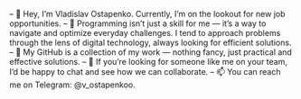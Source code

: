 – 👋 Hey, I’m Vladislav Ostapenko. Currently, I’m on the lookout for new job opportunities.
– 👀 Programming isn’t just a skill for me — it’s a way to navigate and optimize everyday challenges. I tend to approach problems through the lens of digital technology, always looking for efficient solutions.
– 🌱 My GitHub is a collection of my work — nothing fancy, just practical and effective solutions.
– 💞️ If you’re looking for someone like me on your team, I’d be happy to chat and see how we can collaborate.
– 📫 You can reach me on Telegram: @v_ostapenkoo.
